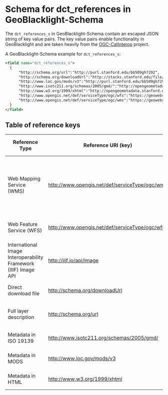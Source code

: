 # Schema for dct_references in GeoBlacklight-Schema

The `dct_references_s` in GeoBlacklight-Schema contain an escaped JSON string of key value pairs. The key value pairs enable functionality in GeoBlacklight and are taken heavily from the [OGC-CatInterop](https://github.com/OSGeo/Cat-Interop) project.

A GeoBlacklight-Schema example for `dct_references_s`:

  ```xml
<field name="dct_references_s">
    {
        "http://schema.org/url":"http://purl.stanford.edu/bb509gh7292",
        "http://schema.org/downloadUrl":"http://stacks.stanford.edu/file/druid:bb509gh7292/data.zip",
        "http://www.loc.gov/mods/v3":"http://purl.stanford.edu/bb509gh7292.mods",
        "http://www.isotc211.org/schemas/2005/gmd/":"http://opengeometadata.stanford.edu/metadata/edu.stanford.purl/druid:bb509gh7292/iso19139.xml",
        "http://www.w3.org/1999/xhtml":"http://opengeometadata.stanford.edu/metadata/edu.stanford.purl/druid:bb509gh7292/default.html",
        "http://www.opengis.net/def/serviceType/ogc/wfs":"https://geowebservices-restricted.stanford.edu/geoserver/wfs",
        "http://www.opengis.net/def/serviceType/ogc/wms":"https://geowebservices-restricted.stanford.edu/geoserver/wms"
    }
</field>

  ```
## Table of reference keys

Reference Type | Reference URI (key) | Feature enabled in GeoBlacklight
---- | ------------- | ------------------------
Web Mapping Service (WMS) | http://www.opengis.net/def/serviceType/ogc/wms | Layer preview, layer preview feature inspection, downloads (vector: KMZ, raster: GeoTIFF)
Web Feature Service (WFS) | http://www.opengis.net/def/serviceType/ogc/wfs | Vector downloads in GeoJSON and Shapefile
International Image Interoperability Framework (IIIF) Image API | http://iiif.io/api/image | Image viewer using [Leaflet-IIIF](https://github.com/mejackreed/Leaflet-IIIF)
Direct download file | http://schema.org/downloadUrl | Direct file download feature
Full layer description | http://schema.org/url | Further descriptive information about layer
Metadata in ISO 19139 | http://www.isotc211.org/schemas/2005/gmd/ | Structured metadata in ISO format
Metadata in MODS | http://www.loc.gov/mods/v3 | Structured metadata in MODS format
Metadata in HTML | http://www.w3.org/1999/xhtml | Structured metadata in HTML format
